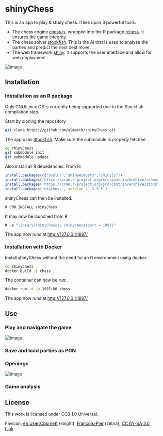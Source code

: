 # shinyChess

This is an app to play & study chess. It lies upon 3 powerful tools:

- The chess engine [chess.js](https://github.com/jhlywa/chess.js), wrapped into the R package [rchess](https://github.com/jbkunst/rchess). It ensures the game integrity.
- The chess solver [stockfish](https://github.com/official-stockfish/Stockfish). This is the AI that is used to analyse the parties and predict the next best move.
- The web framework [shiny](). It supports the user interface and allow for web deployment.

![image](https://github.com/user-attachments/assets/06abaedd-f033-48a4-b5d4-3ef62cda434b)

## Installation

### Installation as an R package

Only GNU/Linux OS is currently being supported due to the Stockfish compilation step.

Start by cloning the repository.

```sh
git clone https://github.com/almarch/shinyChess.git
```

The app uses [Stockfish](https://stockfishchess.org/). Make sure the submodule is properly fetched.

```sh
cd shinyChess
git submodule init
git submodule update
```

Also install all R depedencies. From R:

```r
install.packages(c("bsplus","shinyWidgets","shinyjs"))
install.packages('https://cran.r-project.org/src/contrib/Archive/rchess/rchess_0.1.tar.gz', repos = NULL, type = 'source')
install.packages('https://cran.r-project.org/src/contrib/Archive/stockfish/stockfish_1.0.0.tar.gz', repos = NULL, type = 'source')
install.packages('bigchess', version = '1.9.1')
```

shinyChess can then be installed.

```sh
R CMD INSTALL shinyChess
```

It may now be launched from R

```r
R -e "library(shinyChess); shinychess(port = 1997)"
```

The app now runs at http://127.0.0.1:1997/

### Installation with Docker

Install shinyChess without the need for an R environment using docker.

```sh
cd shinyChess
docker build -t chess .
```

The container can now be run:.

```sh
docker run -d -p 1997:80 chess
```

The app now runs at http://127.0.0.1:1997/

## Use

### Play and navigate the game

![image](https://github.com/user-attachments/assets/29c5f9d9-65d0-46a9-bb1f-aa4e3442c28c)

### Save and load parties as PGN



### Openings
![image](https://github.com/user-attachments/assets/16e9b028-05af-4a7b-8d06-baf537cdecf7)

### Game analysis


## License

This work is licensed under CC0 1.0 Universal.

Favicon: <a href="https://en.wikipedia.org/wiki/User:Cburnett" class="extiw" title="en:User:Cburnett">en:User:Cburnett</a> (knight); <a href="//commons.wikimedia.org/wiki/User:Francois-Pier" title="User:Francois-Pier">Francois-Pier</a> (zebra)<span class="int-own-work" lang="en"></span>, <a href="http://creativecommons.org/licenses/by-sa/3.0/" title="Creative Commons Attribution-Share Alike 3.0">CC BY-SA 3.0</a>, <a href="https://commons.wikimedia.org/w/index.php?curid=48218187">Link</a>
